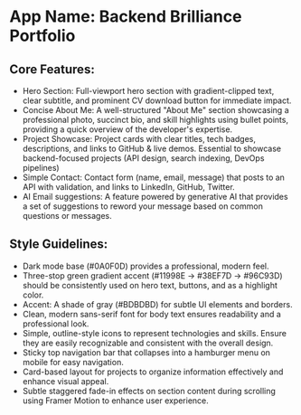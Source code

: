 # **App Name**: Backend Brilliance Portfolio

## Core Features:

- Hero Section: Full-viewport hero section with gradient-clipped text, clear subtitle, and prominent CV download button for immediate impact.
- Concise About Me: A well-structured "About Me" section showcasing a professional photo, succinct bio, and skill highlights using bullet points, providing a quick overview of the developer's expertise.
- Project Showcase: Project cards with clear titles, tech badges, descriptions, and links to GitHub & live demos. Essential to showcase backend-focused projects (API design, search indexing, DevOps pipelines)
- Simple Contact: Contact form (name, email, message) that posts to an API with validation, and links to LinkedIn, GitHub, Twitter.
- AI Email suggestions: A feature powered by generative AI that provides a set of suggestions to reword your message based on common questions or messages.

## Style Guidelines:

- Dark mode base (#0A0F0D) provides a professional, modern feel.
- Three-stop green gradient accent (#11998E → #38EF7D → #96C93D) should be consistently used on hero text, buttons, and as a highlight color.
- Accent: A shade of gray (#BDBDBD) for subtle UI elements and borders.
- Clean, modern sans-serif font for body text ensures readability and a professional look.
- Simple, outline-style icons to represent technologies and skills.  Ensure they are easily recognizable and consistent with the overall design.
- Sticky top navigation bar that collapses into a hamburger menu on mobile for easy navigation.
- Card-based layout for projects to organize information effectively and enhance visual appeal.
- Subtle staggered fade-in effects on section content during scrolling using Framer Motion to enhance user experience.